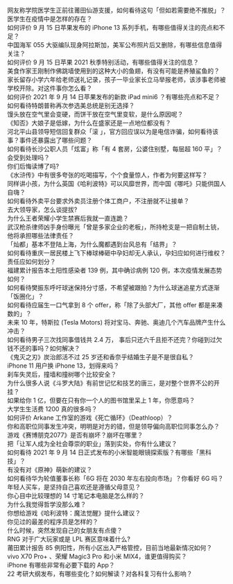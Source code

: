 网友称学院医学生正前往莆田仙游支援，如何看待这句「但如若需要绝不推脱」？医学生在疫情中是怎样的存在？  
如何评价 9 月 15 日苹果发布的 iPhone 13 系列手机，有哪些值得关注的亮点和不足？  
中国海军 055 大驱编队现身阿拉斯加，美军公布照片后又删除，有哪些信息值得关注？  
如何评价 9 月 15 日苹果 2021 秋季特别活动，有哪些值得关注的信息？  
美食作家王刚制作佛跳墙使用到的这种大小的鱼翅，有没有可能是养殖鲨鱼的？  
家长留存小学六年给老师送礼记录，孩子一毕业家长立马举报老师，该涉事老师被学校开除。对这件事你怎么看？  
如何评价 2021 年 9 月 14 日苹果发布的新款 iPad mini6 ？有哪些亮点和不足？  
如何看待特朗普称再次参选美总统是别无选择？  
馒头放在空气里会变硬，而饼干放在空气里变软，是什么原因呢？  
《知否》大娘子是低嫁，为什么在盛家还是一点地位都没有？  
河北平山县领导短信回复群众「滚 」，官方回应误以为是电信诈骗，如何看待该事？事件还暴露出了哪些问题？  
如何看待长沙公职人员「炫富」称「有 4 套房，公婆住别墅，每层超 160 平」？会受到处理吗？  
你们后悔读博了吗?  
《水浒传》中有很多夸张的吃喝描写，个个食量惊人，作者为何要这样写？  
同样讲小孩，为什么英国《哈利波特》可以风靡世界，而中国《哪吒》只能供国人自嗨？  
如何看待外卖平台要求外卖员注册个体工商户，不注册就不让接单？  
去大领导家，怎么谈提拔?  
为什么王者荣耀小学生禁赛后我就一直连跪？  
武汉枪杀律师凶手身份曝光「曾是多家企业的老板」，所持枪支是一把自制土铳，他将承担哪些法律责任？  
「灿都」基本不登陆上海，为什么魔都遇到台风总有「结界」？  
如何看待重庆一居民楼上飞下棒球棒砸中孕妇却无人承认，孕妇应如何进行维权？责任应如何划分？  
福建累计报告本土阳性感染者 139 例，其中确诊病例 120 例，本次疫情发展态势如何？  
如何看待樊振东呼吁球迷保持分寸感，不希望被跟拍？为什么球迷追星方式逐渐「饭圈化」？  
如何看待应届生一口气拿到 8 个 offer，称「除了头部大厂，其他 offer 都是来凑数的」？  
未来 10 年，特斯拉 (Tesla Motors) 将对宝马、奔驰、奥迪几个汽车品牌产生什么冲击？  
如何看待男子三次找同事借钱共 2.4 万， 事后只还六千且拒不还完？你碰到过欠钱不还的事吗？如何解决？  
《鬼灭之刃》炭治郎活不过 25 岁还和香奈乎结婚生子是不是很自私？  
iPhone 11 用户换 iPhone 13，划得来吗？  
刹车失灵后，撞墙和撞树哪个比较安全？  
为什么很多人说《斗罗大陆》有前世记忆和技艺的唐三，是对整个世界不公的开挂？  
如果给你 1 亿，但要在只有你一个人的图书馆里呆上 1 年，你愿意吗？  
大学生生活费 1200 真的很多吗？  
如何评价 Arkane 工作室的游戏《死亡循环》（Deathloop）？  
你和高职位同事发生冲突，明明是对方的错，但是领导偏向高职位同事怎么办？  
游戏《赛博朋克2077》是否有崩坏？崩坏在哪里？  
把「让军人成为全社会尊崇的职业」落到实处，你有什么建议？  
如何看待 2021 年 9 月 14 日正式发布的小米智能眼镜探索版？有哪些「黑科技」？  
有没有对《原神》萌新的建议？  
如何看待华为轮值董事长称「6G 将在 2030 年左右投向市场」？你看好 6G 吗？  
年轻人买车，是坚持自己喜欢还是遵循父母意见？  
你心目中比较理想的 14 寸笔记本电脑是怎么样的？  
为什么我觉得哲学没那么难？  
你想给游戏《哈利波特：魔法觉醒》提什么建议？  
你见过的最差的程序员是怎样的？  
什么时候，突然发现自己的女朋友有点傻？  
RNG 对于广大玩家或是 LPL 赛区意味着什么?  
莆田累计报告 85 例阳性，所有小区出入严格管控，目前当地最新情况如何？  
vivo X70 Pro+ 、荣耀 Magic3 Pro 和小米 MIX4，谁更值得购买？  
iPhone 有哪些非常有必要下载的 App？  
22 考研大纲发布，有哪些变化？如何解读？对各科复习有什么影响？  
